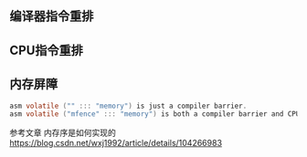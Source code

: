 
## 编译器指令重排

## CPU指令重排

## 内存屏障

```c
asm volatile ("" ::: "memory") is just a compiler barrier.
asm volatile ("mfence" ::: "memory") is both a compiler barrier and CPU barrier.
```


参考文章
内存序是如何实现的  https://blog.csdn.net/wxj1992/article/details/104266983